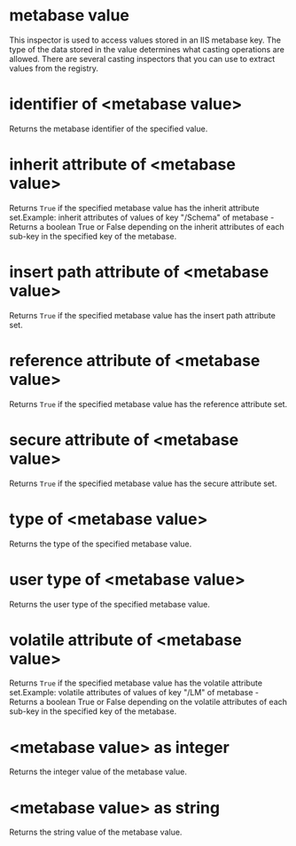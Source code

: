# metabase value

This inspector is used to access values stored in an IIS metabase key. The type of the data stored in the value determines what casting operations are allowed. There are several casting inspectors that you can use to extract values from the registry.

# identifier of &lt;metabase value&gt;

Returns the metabase identifier of the specified value.

# inherit attribute of &lt;metabase value&gt;

Returns `True` if the specified metabase value has the inherit attribute set.Example: inherit attributes of values of key &quot;/Schema&quot; of metabase - Returns a boolean True or False depending on the inherit attributes of each sub-key in the specified key of the metabase.

# insert path attribute of &lt;metabase value&gt;

Returns `True` if the specified metabase value has the insert path attribute set.

# reference attribute of &lt;metabase value&gt;

Returns `True` if the specified metabase value has the reference attribute set.

# secure attribute of &lt;metabase value&gt;

Returns `True` if the specified metabase value has the secure attribute set.

# type of &lt;metabase value&gt;

Returns the type of the specified metabase value.

# user type of &lt;metabase value&gt;

Returns the user type of the specified metabase value.

# volatile attribute of &lt;metabase value&gt;

Returns `True` if the specified metabase value has the volatile attribute set.Example: volatile attributes of values of key &quot;/LM&quot; of metabase - Returns a boolean True or False depending on the volatile attributes of each sub-key in the specified key of the metabase.

# &lt;metabase value&gt; as integer

Returns the integer value of the metabase value.

# &lt;metabase value&gt; as string

Returns the string value of the metabase value.
